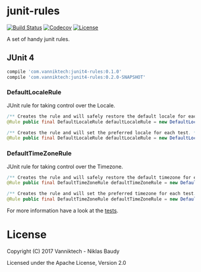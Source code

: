 junit-rules
===========

[![Build Status](https://travis-ci.org/vanniktech/junit-rules.svg?branch=master)](https://travis-ci.org/vanniktech/junit-rules?branch=master)
[![Codecov](https://codecov.io/github/vanniktech/junit-rules/coverage.svg?branch=master)](https://codecov.io/github/vanniktech/junit-rules?branch=master)
[![License](http://img.shields.io/:license-apache-blue.svg)](http://www.apache.org/licenses/LICENSE-2.0.html)

A set of handy junit rules.

## JUnit 4

```groovy
compile 'com.vanniktech:junit4-rules:0.1.0'
compile 'com.vanniktech:junit4-rules:0.2.0-SNAPSHOT'
```

### DefaultLocaleRule

JUnit rule for taking control over the Locale.

```java
/** Creates the rule and will safely restore the default locale for each test. */
@Rule public final DefaultLocaleRule defaultLocaleRule = new DefaultLocaleRule();
```

```java
/** Creates the rule and will set the preferred locale for each test. */
@Rule public final DefaultLocaleRule defaultLocaleRule = new DefaultLocaleRule(US);
```

### DefaultTimeZoneRule

JUnit rule for taking control over the Timezone.

```java
/** Creates the rule and will safely restore the default timezone for each test. */
@Rule public final DefaultTimeZoneRule defaultTimeZoneRule = new DefaultTimeZoneRule();
```

```java
/** Creates the rule and will set the preferred timezone for each test. */
@Rule public final DefaultTimeZoneRule defaultTimeZoneRule = new DefaultTimeZoneRule(TimeZone.getTimeZone("GMT-08:00"));
```

For more information have a look at the [tests](junit4-rules/src/test/java/com/vanniktech/junit4rules/).

# License

Copyright (C) 2017 Vanniktech - Niklas Baudy

Licensed under the Apache License, Version 2.0
